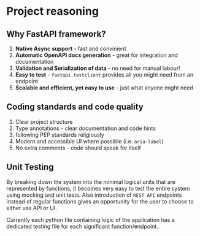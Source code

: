 # Project reasoning

## Why FastAPI framework?

1. **Native Async support** - fast and convinient
2. **Automatic OpenAPI docs generation** - great for integration and documentation
3. **Validation and Serialization of data** - no need for manual labour!
4. **Easy to test** - `fastapi.testclient` provides all you might need from an endpoint
5. **Scalable and efficient, yet easy to use** - just what anyone might need

## Coding standards and code quality

1. Clear project structure
2. Type annotations - clear documentation and code hints
3. following PEP standards religiously
4. Modern and accessible UI where possible (i.e. `aria-label`)
5. No extra comments - code should speak for itself

## Unit Testing

By breaking down the system into the minimal logical units that are represented by functions, it becomes
very easy to test the entire system using mocking and unit tests. Also introduction of `REST API`
endpoints instead of regular functions gives an opportunity for the user to choose to either use API
or UI.

Currently each python file containing logic of the application has a dedicated testing file for each 
significant function/endpoint.

